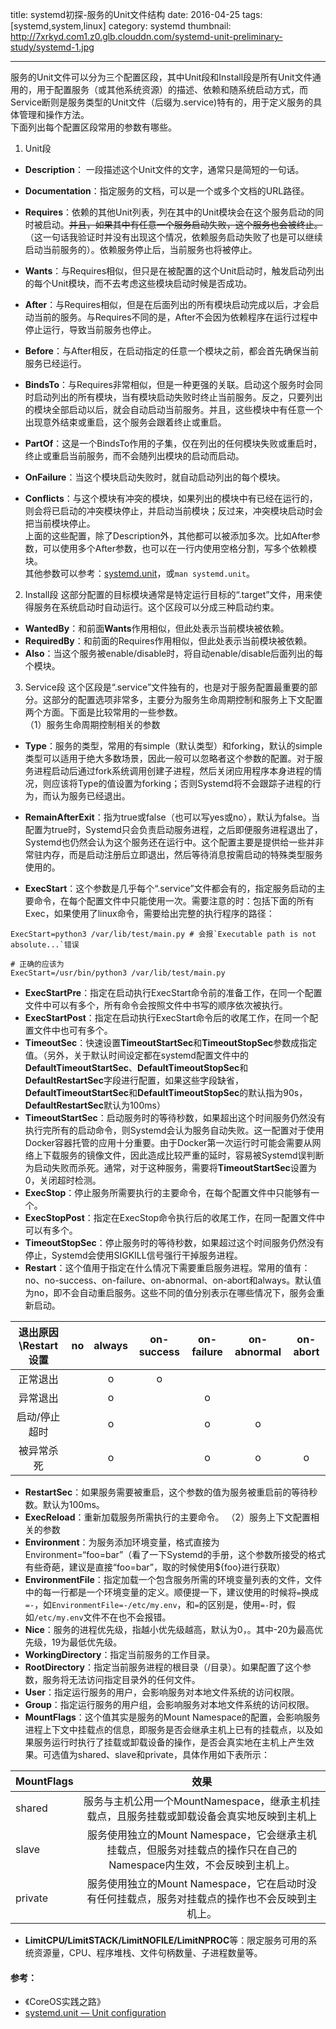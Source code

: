 title: systemd初探-服务的Unit文件结构
date: 2016-04-25
tags: [systemd,system,linux]
category: systemd
thumbnail: http://7xrkyd.com1.z0.glb.clouddn.com/systemd-unit-preliminary-study/systemd-1.jpg

---

服务的Unit文件可以分为三个配置区段，其中Unit段和Install段是所有Unit文件通用的，用于配置服务（或其他系统资源）的描述、依赖和随系统启动方式，而Service断则是服务类型的Unit文件（后缀为.service)特有的，用于定义服务的具体管理和操作方法。  
下面列出每个配置区段常用的参数有哪些。
1. Unit段
 - **Description**： 一段描述这个Unit文件的文字，通常只是简短的一句话。

 - **Documentation**：指定服务的文档，可以是一个或多个文档的URL路径。
 - **Requires**：依赖的其他Unit列表，列在其中的Unit模块会在这个服务启动的同时被启动。~~并且，如果其中有任意一个服务启动失败，这个服务也会被终止。~~（这一句话我验证时并没有出现这个情况，依赖服务启动失败了也是可以继续启动当前服务的）。依赖服务停止后，当前服务也将被停止。
 - **Wants**：与Requires相似，但只是在被配置的这个Unit启动时，触发启动列出的每个Unit模块，而不去考虑这些模块启动时候是否成功。
 - **After**：与Requires相似，但是在后面列出的所有模块启动完成以后，才会启动当前的服务。与Requires不同的是，After不会因为依赖程序在运行过程中停止运行，导致当前服务也停止。
 - **Before**：与After相反，在启动指定的任意一个模块之前，都会首先确保当前服务已经运行。
 - **BindsTo**：与Requires非常相似，但是一种更强的关联。启动这个服务时会同时启动列出的所有模块，当有模块启动失败时终止当前服务。反之，只要列出的模块全部启动以后，就会自动启动当前服务。并且，这些模块中有任意一个出现意外结束或重启，这个服务会跟着终止或重启。
 -  **PartOf**：这是一个BindsTo作用的子集，仅在列出的任何模块失败或重启时，终止或重启当前服务，而不会随列出模块的启动而启动。
 -  **OnFailure**：当这个模块启动失败时，就自动启动列出的每个模块。
 -  **Conflicts**：与这个模块有冲突的模块，如果列出的模块中有已经在运行的，则会将已启动的冲突模块停止，并启动当前模块；反过来，冲突模块启动时会把当前模块停止。  
 上面的这些配置，除了Description外，其他都可以被添加多次。比如After参数，可以使用多个After参数，也可以在一行内使用空格分割，写多个依赖模块。  
 其他参数可以参考：[systemd.unit](https://www.freedesktop.org/software/systemd/man/systemd.unit.html)，或`man systemd.unit`。

2. Install段
 这部分配置的目标模块通常是特定运行目标的“.target”文件，用来使得服务在系统启动时自动运行。这个区段可以分成三种启动约束。
 - **WantedBy**：和前面**Wants**作用相似，但此处表示当前模块被依赖。
 - **RequiredBy**：和前面的Requires作用相似，但此处表示当前模块被依赖。
 - **Also**：当这个服务被enable/disable时，将自动enable/disable后面列出的每个模块。

3. Service段
 这个区段是“.service”文件独有的，也是对于服务配置最重要的部分。这部分的配置选项非常多，主要分为服务生命周期控制和服务上下文配置两个方面。下面是比较常用的一些参数。  
 （1）服务生命周期控制相关的参数
  - **Type**：服务的类型，常用的有simple（默认类型）和forking，默认的simple类型可以适用于绝大多数场景，因此一般可以忽略者这个参数的配置。对于服务进程启动后通过fork系统调用创建子进程，然后关闭应用程序本身进程的情况，则应该将Type的值设置为forking；否则Systemd将不会跟踪子进程的行为，而认为服务已经退出。

  - **RemainAfterExit**：指为true或false（也可以写yes或no），默认为false。当配置为true时，Systemd只会负责启动服务进程，之后即便服务进程退出了，Systemd也仍然会认为这个服务还在运行中。这个配置主要是提供给一些并非常驻内存，而是启动注册后立即退出，然后等待消息按需启动的特殊类型服务使用的。
  - **ExecStart**：这个参数是几乎每个“.service”文件都会有的，指定服务启动的主要命令，在每个配置文件中只能使用一次。需要注意的时：包括下面的所有Exec，如果使用了linux命令，需要给出完整的执行程序的路径：  
  ```shell
  ExecStart=python3 /var/lib/test/main.py # 会报`Executable path is not absolute...`错误

  # 正确的应该为  
  ExecStart=/usr/bin/python3 /var/lib/test/main.py
  ```

  - **ExecStartPre**：指定在启动执行ExecStart命令前的准备工作，在同一个配置文件中可以有多个，所有命令会按照文件中书写的顺序依次被执行。
  - **ExecStartPost**：指定在启动执行ExecStart命令后的收尾工作，在同一个配置文件中也可有多个。
  - **TimeoutSec**：快速设置**TimeoutStartSec**和**TimeoutStopSec**参数成指定值。（另外，关于默认时间设定都在systemd配置文件中的**DefaultTimeoutStartSec**、**DefaultTimeoutStopSec**和**DefaultRestartSec**字段进行配置，如果这些字段缺省，**DefaultTimeoutStartSec**和**DefaultTimeoutStopSec**的默认指为90s，**DefaultRestartSec**默认为100ms）
  - **TimeoutStartSec**：启动服务时的等待秒数，如果超出这个时间服务仍然没有执行完所有的启动命令，则Systemd会认为服务自动失败。这一配置对于使用Docker容器托管的应用十分重要。由于Docker第一次运行时可能会需要从网络上下载服务的镜像文件，因此造成比较严重的延时，容易被Systemd误判断为启动失败而杀死。通常，对于这种服务，需要将**TimeoutStartSec**设置为0，关闭超时检测。
  - **ExecStop**：停止服务所需要执行的主要命令，在每个配置文件中只能够有一个。
  - **ExecStopPost**：指定在ExecStop命令执行后的收尾工作，在同一配置文件中可以有多个。
  - **TimeoutStopSec**：停止服务时的等待秒数，如果超过这个时间服务仍然没有停止，Systemd会使用SIGKILL信号强行干掉服务进程。
  - **Restart**：这个值用于指定在什么情况下需要重启服务进程。常用的值有：no、no-success、on-failure、on-abnormal、on-abort和always。默认值为no，即不会自动重启服务。这些不同的值分别表示在哪些情况下，服务会重新启动。  

|退出原因\Restart设置| no |always|on-success|on-failure|on-abnormal|on-abort|
|:------------------:|:--:|:----:|:--------:|:--------:|:---------:|:------:|
|正常退出||o|o||||
|异常退出||o||o||
|启动/停止超时||o||o|o||
|被异常杀死||o||o|o|o|

  - **RestartSec**：如果服务需要被重启，这个参数的值为服务被重启前的等待秒数。默认为100ms。
  - **ExecReload**：重新加载服务所需执行的主要命令。
  （2）服务上下文配置相关的参数
  - **Environment**：为服务添加环境变量，格式直接为Environment=“foo=bar”（看了一下Systemd的手册，这个参数所接受的格式有些奇葩，建议是直接“foo=bar”，取的时候使用${foo}进行获取）
  - **EnvironmentFile**：指定加载一个包含服务所需的环境变量列表的文件，文件中的每一行都是一个环境变量的定义。顺便提一下，建议使用的时候将`=`换成`=-`，如`EnvironmentFile=-/etc/my.env`，和`=`的区别是，使用`=-`时，假如`/etc/my.env`文件不在也不会报错。
  - **Nice**：服务的进程优先级，指越小优先级越高，默认为0，。其中-20为最高优先级，19为最低优先级。
  - **WorkingDirectory**：指定当前服务的工作目录。
  - **RootDirectory**：指定当前服务进程的根目录（/目录）。如果配置了这个参数，服务将无法访问指定目录外的任何文件。
  - **User**：指定运行服务的用户，会影响服务对本地文件系统的访问权限。
  - **Group**：指定运行服务的用户组，会影响服务对本地文件系统的访问权限。
  - **MountFlags**：这个值其实是服务的Mount Namespace的配置，会影响服务进程上下文中挂载点的信息，即服务是否会继承主机上已有的挂载点，以及如果服务运行时执行了挂载或卸载设备的操作，是否会真实地在主机上产生效果。可选值为shared、slave和private，具体作用如下表所示：

|MountFlags|效果|
| ---------- | :----: |
|shared|服务与主机公用一个MountNamespace，继承主机挂载点，且服务挂载或卸载设备会真实地反映到主机上|
|slave|服务使用独立的Mount Namespace，它会继承主机挂载点，但服务对挂载点的操作只在自己的Namespace内生效，不会反映到主机上。|
| private|服务使用独立的Mount Namespace，它在启动时没有任何挂载点，服务对挂载点的操作也不会反映到主机上。|

  - **LimitCPU/LimitSTACK/LimitNOFILE/LimitNPROC**等：限定服务可用的系统资源量，CPU、程序堆栈、文件句柄数量、子进程数量等。


#### 参考：
- 《CoreOS实践之路》
- [systemd.unit — Unit configuration](https://www.freedesktop.org/software/systemd/man/systemd.unit.html)
